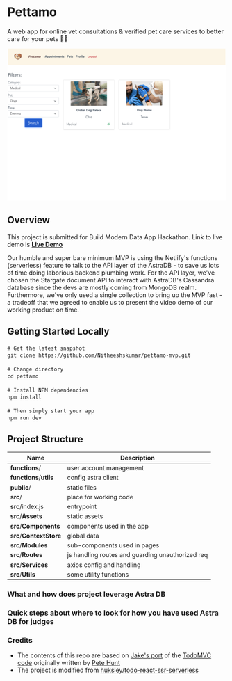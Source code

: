 # Pettamo

A web app for online vet consultations & verified pet care services to better care for your pets :dog::cat:

<img src="https://github.com/Nitheeshskumar/pettamo-mvp/blob/readme/readme/image.png" alt="image" />

## Overview

This project is submitted for Build Modern Data App Hackathon. Link to live demo is [**Live Demo**](https://pettamo.netlify.app/)

Our humble and super bare minimum MVP is using the Netlify's functions (serverless) feature to talk to the API layer of the AstraDB - to save us lots of time doing laborious backend plumbing work. For the API layer, we've chosen the Stargate document API to interact with AstraDB's Cassandra database since the devs are mostly coming from MongoDB realm. Furthermore, we've only used a single collection to bring up the MVP fast - a tradeoff that we agreed to enable us to present the video demo of our working product on time.

## Getting Started Locally

```shell
# Get the latest snapshot
git clone https://github.com/Nitheeshskumar/pettamo-mvp.git

# Change directory
cd pettamo

# Install NPM dependencies
npm install

# Then simply start your app
npm run dev
```

## Project Structure

| Name                               | Description                                                  |
| ---------------------------------- | ------------------------------------------------------------ |
| **functions**/                     | user account management                                      |
| **functions**/**utils**            | config astra client                                          |
| **public**/                        | static files                                                 |
| **src**/                           | place for working code                                       |
| **src**/index.js                   | entrypoint                                                   |
| **src**/**Assets**                 | static assets                                                |
| **src**/**Components**             | components used in the app                                   |
| **src**/**ContextStore**           | global data                                                  |
| **src**/**Modules**                | sub-components used in pages                                 |
| **src**/**Routes**                 | js handling routes and guarding unauthorized req             |
| **src**/**Services**               | axios config and handling                                    |
| **src**/**Utils**                  | some utility functions                                       |

### What and how does project leverage Astra DB

### Quick steps about where to look for how you have used Astra DB for judges

### Credits

* The contents of this repo are based on [Jake's port](https://github.com/tjake/todo-astra-react-serverless/) of the [TodoMVC code](https://github.com/tastejs/todomvc/tree/master/examples/react) originally written by [Pete Hunt](https://github.com/petehunt)
* The project is modified from [huksley/todo-react-ssr-serverless](https://github.com/huksley/todo-react-ssr-serverless)
